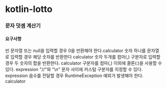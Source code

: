 # kotlin-lotto

### 문자 덧셈 계산기
#### 요구사항
빈 문자열 또는 null을 입력할 경우 0을 반환해야 한다.calculator
숫자 하나를 문자열로 입력할 경우 해당 숫자를 반환한다 calculator
숫자 두개를 컴마(,) 구분자로 입력할 경우 두 숫자의 합을 반환한다. calculator
구분자를 컴마(,) 이외에 콜론(:)을 사용할 수 있다. expression
"//"와 "\n" 문자 사이에 커스텀 구분자를 지정할 수 있다. expression
음수를 전달할 경우 RuntimeException 예외가 발생해야 한다. calculator
